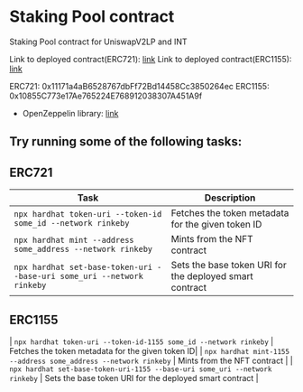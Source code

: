 # Staking Pool contract

Staking Pool contract for UniswapV2LP and INT


Link to deployed contract(ERC721): [link](https://kovan.etherscan.io/address/0x11171a4aB6528767dbFf72Bd14458Cc3850264ec)
Link to deployed contract(ERC1155): [link](https://kovan.etherscan.io/address/0x10855C773e17Ae765224E768912038307A451A9f)


ERC721: 0x11171a4aB6528767dbFf72Bd14458Cc3850264ec
ERC1155: 0x10855C773e17Ae765224E768912038307A451A9f


- OpenZeppelin library: [link](https://github.com/OpenZeppelin/openzeppelin-contracts)



## Try running some of the following tasks:


## ERC721


| Task | Description |
| --- | --- |
| `npx hardhat token-uri --token-id some_id --network rinkeby` | Fetches the token metadata for the given token ID|
| `npx hardhat mint --address some_address --network rinkeby` | Mints from the NFT contract |
| `npx hardhat set-base-token-uri --base-uri some_uri --network rinkeby` | Sets the base token URI for the deployed smart contract |

## ERC1155

| `npx hardhat token-uri --token-id-1155 some_id --network rinkeby` | Fetches the token metadata for the given token ID|
| `npx hardhat mint-1155 --address some_address --network rinkeby` | Mints from the NFT contract |
| `npx hardhat set-base-token-uri-1155 --base-uri some_uri --network rinkeby` | Sets the base token URI for the deployed smart contract |